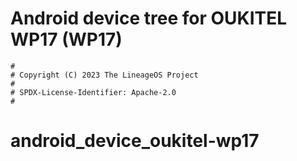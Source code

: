 # Android device tree for OUKITEL WP17 (WP17)

```
#
# Copyright (C) 2023 The LineageOS Project
#
# SPDX-License-Identifier: Apache-2.0
#
```
# android_device_oukitel-wp17
